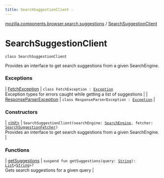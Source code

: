 ```yaml
---
title: SearchSuggestionClient - 
---
```


[mozilla.components.browser.search.suggestions](../index.html) / [SearchSuggestionClient](./index.html)

# SearchSuggestionClient

`class SearchSuggestionClient`

Provides an interface to get search suggestions from a given SearchEngine.

### Exceptions

| [FetchException](-fetch-exception/index.html) | `class FetchException : `[`Exception`](https://kotlinlang.org/api/latest/jvm/stdlib/kotlin/-exception/index.html)<br>Exception types for errors caught while getting a list of suggestions |
| [ResponseParserException](-response-parser-exception/index.html) | `class ResponseParserException : `[`Exception`](https://kotlinlang.org/api/latest/jvm/stdlib/kotlin/-exception/index.html) |

### Constructors

| [&lt;init&gt;](-init-.html) | `SearchSuggestionClient(searchEngine: `[`SearchEngine`](../../mozilla.components.browser.search/-search-engine/index.html)`, fetcher: `[`SearchSuggestionFetcher`](../-search-suggestion-fetcher.html)`)`<br>Provides an interface to get search suggestions from a given SearchEngine. |

### Functions

| [getSuggestions](get-suggestions.html) | `suspend fun getSuggestions(query: `[`String`](https://kotlinlang.org/api/latest/jvm/stdlib/kotlin/-string/index.html)`): `[`List`](https://kotlinlang.org/api/latest/jvm/stdlib/kotlin.collections/-list/index.html)`<`[`String`](https://kotlinlang.org/api/latest/jvm/stdlib/kotlin/-string/index.html)`>?`<br>Gets search suggestions for a given query |

